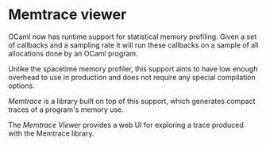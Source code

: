 # Memtrace viewer

OCaml now has runtime support for statistical memory profiling. Given
a set of callbacks and a sampling rate it will run these callbacks on
a sample of all allocations done by an OCaml program.

Unlike the spacetime memory profiler, this support aims to have low
enough overhead to use in production and does not require any special
compilation options.

*Memtrace* is a library built on top of this support, which generates
compact traces of a program's memory use.

The *Memtrace Viewer* provides a web UI for exploring a trace produced
with the Memtrace library.
